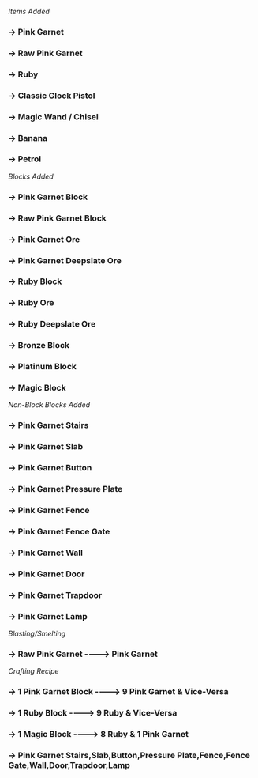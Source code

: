 *Items Added*

### -> Pink Garnet

### -> Raw Pink Garnet

### -> Ruby

### -> Classic Glock Pistol

### -> Magic Wand / Chisel

### -> Banana 

### -> Petrol 

*Blocks Added*

### -> Pink Garnet Block
### -> Raw Pink Garnet Block
### -> Pink Garnet Ore
### -> Pink Garnet Deepslate Ore
### -> Ruby Block
### -> Ruby Ore
### -> Ruby Deepslate Ore 
### -> Bronze Block
### -> Platinum Block
### -> Magic Block

*Non-Block Blocks Added*

### -> Pink Garnet Stairs
### -> Pink Garnet Slab
### -> Pink Garnet Button
### -> Pink Garnet Pressure Plate
### -> Pink Garnet Fence
### -> Pink Garnet Fence Gate
### -> Pink Garnet Wall
### -> Pink Garnet Door
### -> Pink Garnet Trapdoor
### -> Pink Garnet Lamp

*Blasting/Smelting*

### -> Raw Pink Garnet ----> Pink Garnet

*Crafting Recipe* 

### -> 1 Pink Garnet Block ----> 9 Pink Garnet & Vice-Versa
### -> 1 Ruby Block ----> 9 Ruby & Vice-Versa
### -> 1 Magic Block ----> 8 Ruby & 1 Pink Garnet
### -> Pink Garnet Stairs,Slab,Button,Pressure Plate,Fence,Fence Gate,Wall,Door,Trapdoor,Lamp 

